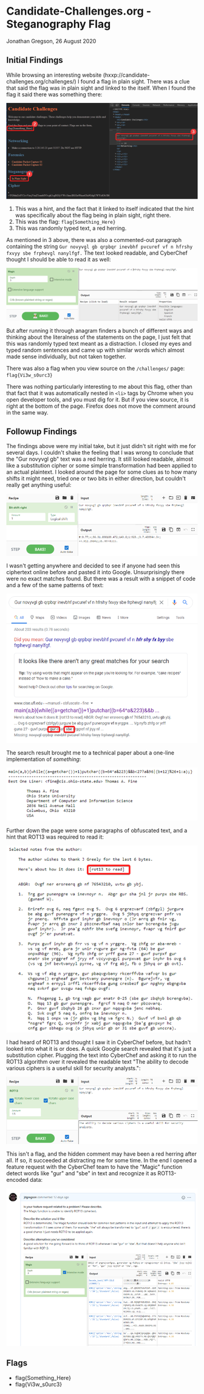 # Candidate-Challenges.org - Steganography Flag
Jonathan Gregson, 26 August 2020

## Initial Findings
While browsing an interesting website (hxxp://candidate-challenges.org/challenges/) I found a flag in plain sight. There was a clue that said the flag was in plain sight and linked to the itself. When I found the flag it said there was something there:

![1: "in plain sight", 2: "flag{Something_Here}", 3: "Gur novyvgl gb qrpbqr inevbhf pvcuref vf n hfrshy fxvyy sbe frphevgl nanylfgf."](images/flag-Something_Here.png)

1)  This was a hint, and the fact that it linked to itself indicated that the hint was specifically about the flag being in plain sight, right there.
2)  This was the flag: `flag{Something_Here}`
3)  This was randomly typed text, a red herring.

As mentioned in 3 above, there was also a commented-out paragraph containing the string `Gur novyvgl gb qrpbqr inevbhf pvcuref vf n hfrshy fxvyy sbe frphevgl nanylfgf.` The text looked readable, and CyberChef thought I should be able to read it as well:

![CyberChef suggested that it was readable text](images/CyberChef-Not-Helpful.png)

But after running it through anagram finders a bunch of different ways and thinking about the literalness of the statements on the page, I just felt that this was randomly typed text meant as a distraction. I closed my eyes and typed random sentences and came up with similar words which almost made sense individually, but not taken together.

There was also a flag when you view source on the `/challenges/` page: `flag{Vi3w_s0urc3}`

There was nothing particularly interesting to me about this flag, other than that fact that it was automatically nested in `<li>` tags by Chrome when you open developer tools, and you must dig for it. But if you view source, it is right at the bottom of the page. Firefox does not move the comment around in the same way.

## Followup Findings
The findings above were my initial take, but it just didn't sit right with me for several days. I couldn't shake the feeling that I was wrong to conclude that the "Gur novyvgl gb" text was a red herring. It still looked readable, almost like a substitution cipher or some simple transformation had been applied to an actual plaintext. I looked around the page for some clues as to how many shifts it might need, tried one or two bits in either direction, but couldn't really get anything useful:

![Unhelpful bitshifting in CyberChef](images/cyberchef-bitshift.png)

I wasn't getting anywhere and decided to see if anyone had seen this ciphertext online before and pasted it into Google. Unsurprisingly there were no exact matches found. But there was a result with a snippet of code and a few of the same patterns of text:

![Google search results](images/google-gur-sbe.png)

The search result brought me to a technical paper about a one-line implementation of _something_:

![One-line implementation of ROT13 by Thomas A. Fine](images/one-line-rot13.png)

Further down the page were some paragraphs of obfuscated text, and a hint that ROT13 was required to read it:

!["rot13 to read"](images/ciphertext-need-ret13.png)

I had heard of ROT13 and thought I saw it in CyberChef before, but hadn't looked into what it is or does. A quick Google search revealed that it's just a substitution cipher. Plugging the text into CyberChef and asking it to run the ROT13 algorithm over it revealed the readable text "The ability to decode various ciphers is a useful skill for security analysts.":

![Decoding of ROT13 ciphertext](images/rot13-decoding.png)

This isn't a flag, and the hidden comment may have been a red herring after all. If so, it succeeded at distracting me for some time. In the end I opened a feature request with the CyberChef team to have the "Magic" function detect words like "gur" and "sbe" in text and recognize it as ROT13-encoded data:

![CyberChef Feature Request](images/cyberchef-feature-request.png)

## Flags
- flag{Something_Here}
- flag{Vi3w_s0urc3}
